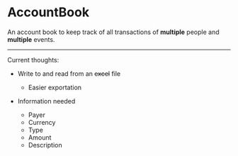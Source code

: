 # AccountBook

An account book to keep track of all transactions of 
**multiple** people and **multiple** events.

---

Current thoughts:

* Write to and read from an ~~excel~~ file
  * Easier exportation

* Information needed
  * Payer
  * Currency
  * Type
  * Amount
  * Description
